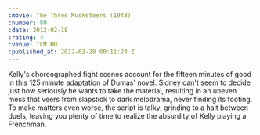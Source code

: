 ```yaml
--- 
:movie: The Three Musketeers (1948)
:number: 80
:date: 2012-02-18
:rating: 4
:venue: TCM HD
:published_at: 2012-02-28 00:11:23 Z
---
```

Kelly's choreographed fight scenes account for the fifteen minutes of good in this 125 minute adaptation of Dumas' novel. Sidney can't seem to decide just how seriously he wants to take the material, resulting in an uneven mess that veers from slapstick to dark melodrama, never finding its footing. To make matters even worse, the script is talky, grinding to a halt between duels, leaving you plenty of time to realize the absurdity of Kelly playing a Frenchman.